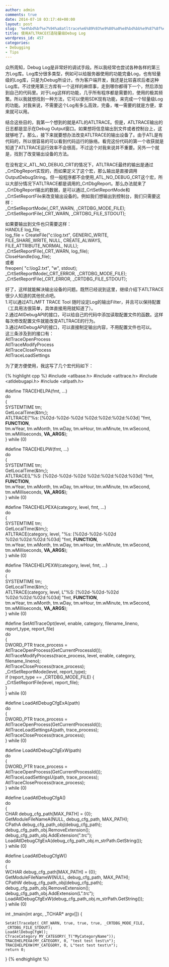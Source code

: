 ```yaml
---
author: admin
comments: true
date: 2014-07-18 03:17:48+00:00
layout: post
slug: '%e4%bd%bf%e7%94%a8atltrace%e6%89%93%e9%80%a0%e8%bd%bb%e9%87%8f%e7%ba%a7debug-log'
title: 使用ATLTRACE打造轻量级Debug Log
wordpress_id: 457
categories:
- Debugging
- Tips
---
```


众所周知，Debug Log是非常好的调试手段。所以我经常也尝试各种各样的第三方Log库。Log库分很多类型，例如可以给服务器使用的功能完备Log，也有轻量级的Log库，只是为Debug所设计。作为客户端开发，我还是比较喜欢后者这种Log库。不过使用第三方库有一个这样的麻烦事，走到哪你都得下一个，然后添加到自己的代码里。对于Log这样的功能，几乎所有程序都是需要的，使用的极其频繁。所以我就想找到一种方法，它可以使用SDK现有功能，来完成一个轻量级Log的功能。对我来说，不需要这个Log有多么高效，完备，唯一需要的就是方便，拿来就可以用。

结合这些目的，我第一个想到的就是ATL的ATLTRACE。但是，ATLTRACE输出的日志都是显示在Debug Output窗口。如果想将信息输出到文件或者控制台上，这就够呛了。那么，接下来就要想办法改变ATLTRACE的输出设备了。由于ATL是有代码的，所以很容易的可以看到代码运行的脉络。看完这份代码的第一个收获就是知道了ATLTRACE运行效率不会很高，不过这个对我来说并不重要。另外一个就是，找到了改变输出设备的方法。

在没有定义_ATL_NO_DEBUG_CRT的情况下，ATLTRACE最终的输出是通过_CrtDbgReport实现的，而如果定义了这个宏，那么输出是直接调用OutputDebugString。但一般程序都不会使用_ATL_NO_DEBUG_CRT这个宏，所以大部分情况下ATLTRACE都是调用的_CrtDbgReport。那么办法就来了_CrtDbgReport输出的数据，是可以通过_CrtSetReportMode和_CrtSetReportFile来改变输出设备的。例如我们想输出到控制台，我们只需要这样：  
_CrtSetReportMode(_CRT_WARN, _CRTDBG_MODE_FILE);  
_CrtSetReportFile(_CRT_WARN, _CRTDBG_FILE_STDOUT);  

如果要输出到文件也只需要这样：  
HANDLE log_file;  
log_file = CreateFile("c:\\log.txt", GENERIC_WRITE,   
	FILE_SHARE_WRITE, NULL, CREATE_ALWAYS,   
	FILE_ATTRIBUTE_NORMAL, NULL);  
_CrtSetReportFile(_CRT_WARN, log_file);  
CloseHandle(log_file);  
或者  
freopen( "c:\\log2.txt", "w", stdout);  
_CrtSetReportMode(_CRT_ERROR, _CRTDBG_MODE_FILE);  
_CrtSetReportFile(_CRT_ERROR, _CRTDBG_FILE_STDOUT);  

好了，这样就能解决输出设备的问题。既然已经说到这里，继续介绍下ATLTRACE很少人知道的其他优点吧。  
1.可以通过ATL/MFT TRACE Tool 随时设定Log的输出Filter，并且可以保持配置（工具用法很简单，具体直接用用就知道了）。  
2.通过AtlDebugAPI的接口，可以给自己的代码中添加读取配置文件的函数。这样每次修改配置文件就能改变ATLTRACE的行为。  
3.通过AtlDebugAPI的接口，可以直接制定输出内容，不用配置文件也可以。  
这三条涉及到的接口有：  
AtlTraceOpenProcess  
AtlTraceModifyProcess  
AtlTraceCloseProcess  
AtlTraceLoadSettings  

为了更方便使用，我这写了几个宏代码如下：

{% highlight cpp %}
#include <atlbase.h>
#include <atltrace.h>
#include <atldebugapi.h>
#include <atlpath.h>

#define TRACEHELPA(fmt, ...)	\
do								\
{								\
	SYSTEMTIME tm;				\
	GetLocalTime(&tm;);			\
	ATLTRACE("%s: [%02d-%02d-%02d %02d:%02d:%02d:%03d] "fmt, __FUNCTION__,							\
	tm.wYear, tm.wMonth, tm.wDay, tm.wHour, tm.wMinute, tm.wSecond, tm.wMilliseconds, __VA_ARGS__);	\
} while (0)

#define TRACEHELPW(fmt, ...)	\
do								\
{								\
	SYSTEMTIME tm;				\
	GetLocalTime(&tm;);			\
	ATLTRACE(L"%S: [%02d-%02d-%02d %02d:%02d:%02d:%03d] "fmt, __FUNCTION__,							\
	tm.wYear, tm.wMonth, tm.wDay, tm.wHour, tm.wMinute, tm.wSecond, tm.wMilliseconds, __VA_ARGS__);	\
} while (0)

#define TRACEHELPEXA(category, level, fmt, ...)	\
do								\
{								\
	SYSTEMTIME tm;				\
	GetLocalTime(&tm;);			\
	ATLTRACE(category, level, "%s: [%02d-%02d-%02d %02d:%02d:%02d:%03d] "fmt, __FUNCTION__,			\
	tm.wYear, tm.wMonth, tm.wDay, tm.wHour, tm.wMinute, tm.wSecond, tm.wMilliseconds, __VA_ARGS__);	\
} while (0)

#define TRACEHELPEXW(category, level, fmt, ...)	\
do								\
{								\
	SYSTEMTIME tm;				\
	GetLocalTime(&tm;);			\
	ATLTRACE(category, level, L"%S: [%02d-%02d-%02d %02d:%02d:%02d:%03d] "fmt, __FUNCTION__,		\
	tm.wYear, tm.wMonth, tm.wDay, tm.wHour, tm.wMinute, tm.wSecond, tm.wMilliseconds, __VA_ARGS__);	\
} while (0)

#define SetAtlTraceOpt(level, enable, category, filename_lineno, report_type, report_file)	\
do																							\
{																							\
	DWORD_PTR trace_process = AtlTraceOpenProcess(GetCurrentProcessId());					\
	AtlTraceModifyProcess(trace_process, level, enable, category, filename_lineno);			\
	AtlTraceCloseProcess(trace_process);													\
	_CrtSetReportMode(level, report_type);													\
	if (report_type == _CRTDBG_MODE_FILE) {													\
		_CrtSetReportFile(level, report_file);												\
	}																						\
} while (0)

#define LoadAtlDebugCfgExA(path)															\
do																							\
{																							\
	DWORD_PTR trace_process = AtlTraceOpenProcess(GetCurrentProcessId());					\
	AtlTraceLoadSettingsA(path, trace_process);												\
	AtlTraceCloseProcess(trace_process);													\
} while (0)

#define LoadAtlDebugCfgExW(path)															\
do																							\
{																							\
	DWORD_PTR trace_process = AtlTraceOpenProcess(GetCurrentProcessId());					\
	AtlTraceLoadSettingsU(path, trace_process);												\
	AtlTraceCloseProcess(trace_process);													\
} while (0)

#define LoadAtlDebugCfgA()																	\
do																							\
{																							\
	CHAR debug_cfg_path[MAX_PATH] = {0};													\
	GetModuleFileNameA(NULL, debug_cfg_path, MAX_PATH);										\
	CPathA debug_cfg_path_obj(debug_cfg_path);												\
	debug_cfg_path_obj.RemoveExtension();													\
	debug_cfg_path_obj.AddExtension(".trc");												\
	LoadAtlDebugCfgExA(debug_cfg_path_obj.m_strPath.GetString());							\
} while (0)

#define LoadAtlDebugCfgW()																	\
do																							\
{																							\
	WCHAR debug_cfg_path[MAX_PATH] = {0};													\
	GetModuleFileNameW(NULL, debug_cfg_path, MAX_PATH);										\
	CPathW debug_cfg_path_obj(debug_cfg_path);												\
	debug_cfg_path_obj.RemoveExtension();													\
	debug_cfg_path_obj.AddExtension(L".trc");												\
	LoadAtlDebugCfgExW(debug_cfg_path_obj.m_strPath.GetString());							\
} while (0)

int _tmain(int argc, _TCHAR* argv[])
{

	SetAtlTraceOpt(_CRT_WARN, true, true, true, _CRTDBG_MODE_FILE, _CRTDBG_FILE_STDOUT);
	LoadAtlDebugCfgW();
	CTraceCategory MY_CATEGORY(_T("MyCategoryName"));
	TRACEHELPEXA(MY_CATEGORY, 0, "test test test\n");
	TRACEHELPEXW(MY_CATEGORY, 0, L"test test test\n");
	return 0;
}
 {% endhighlight %}


